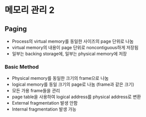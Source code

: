 # 메모리 관리 2



## Paging

* Process의 virtual memory를 동일한 사이즈의 page 단위로 나눔
* virtual memory의 내용이 page 단위로 noncontiguous하게 저장됨
* 일부는 backing storage에, 일부는 physical memory에 저장

### Basic Method

* Physical memory를 동일한 크기의 frame으로 나눔
* logical memory를 동일 크기의 page로 나눔 (frame과 같은 크기)
* 모든 가용 frame들을 관리
* page table을 사용하여 logical address를 physical address로 변환
* External fragmentation 발생 안함
* Internal fragmentation 발생 가능